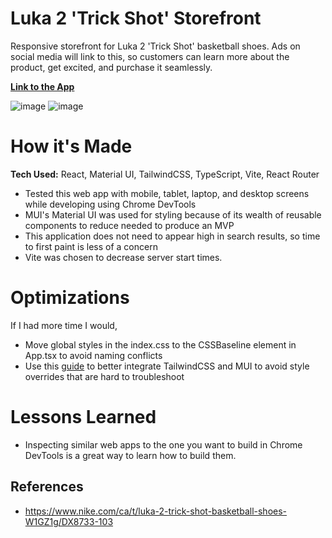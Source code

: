 # Luka 2 'Trick Shot' Storefront

Responsive storefront for Luka 2 'Trick Shot' basketball shoes. Ads on social media will link to this, so customers can learn more about the product, get excited, and purchase it seamlessly.

**[Link to the App](https://shanewidanagama.github.io/trick-shot-ecommerce-client/)**

![image](https://github.com/shanewidanagama/trick-shot-ecommerce-client/assets/46659817/69a6ecda-1eb6-4a2e-9e51-949ad5b2ef1c)
![image](https://github.com/shanewidanagama/trick-shot-ecommerce-client/assets/46659817/4cc1c69a-52e2-45a8-a70a-c56ede266c87)

# How it's Made

**Tech Used:** React, Material UI, TailwindCSS, TypeScript, Vite, React Router

- Tested this web app with mobile, tablet, laptop, and desktop screens while developing using Chrome DevTools
- MUI's Material UI was used for styling because of its wealth of reusable components to reduce needed to produce an MVP
- This application does not need to appear high in search results, so time to first paint is less of a concern 
- Vite was chosen to decrease server start times.

# Optimizations
If I had more time I would,
- Move global styles in the index.css to the CSSBaseline element in App.tsx to avoid naming conflicts
- Use this [guide](https://mui.com/material-ui/guides/interoperability/#tailwind-css) to better integrate TailwindCSS and MUI to avoid style overrides that are hard to troubleshoot

# Lessons Learned

- Inspecting similar web apps to the one you want to build in Chrome DevTools is a great way to learn how to build them.

## References

- https://www.nike.com/ca/t/luka-2-trick-shot-basketball-shoes-W1GZ1g/DX8733-103
